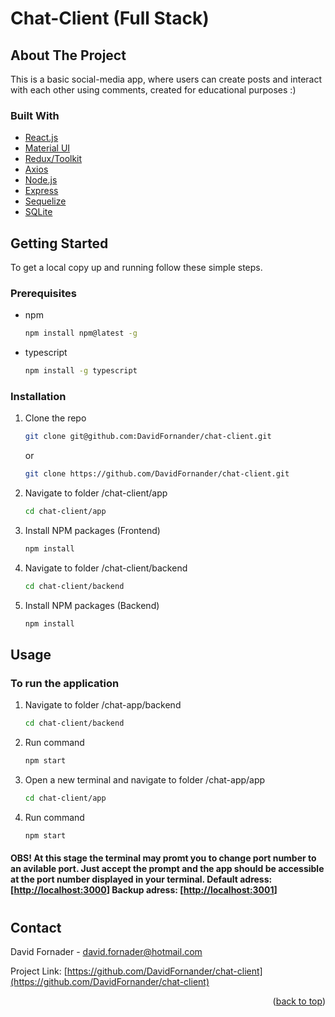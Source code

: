 # Chat-Client (Full Stack)
 
<!-- ABOUT THE PROJECT -->
## About The Project

This is a basic social-media app, where users can create posts and interact with each other using comments, created for educational purposes :)


### Built With

* [React.js](https://reactjs.org/)
* [Material UI](https://mui.com/)
* [Redux/Toolkit](https://redux.js.org/)
* [Axios](https://github.com/axios/axios)
* [Node.js](https://nodejs.org/en/about/)
* [Express](https://expressjs.com/)
* [Sequelize](https://sequelize.org/)
* [SQLite](https://www.sqlite.org/index.html)


<!-- GETTING STARTED -->
## Getting Started

To get a local copy up and running follow these simple steps.

### Prerequisites

* npm
  ```sh
  npm install npm@latest -g
  ```

* typescript
  ```sh
  npm install -g typescript
  ```



### Installation

1. Clone the repo
   ```sh
   git clone git@github.com:DavidFornander/chat-client.git
   ```
   or

   ```sh
   git clone https://github.com/DavidFornander/chat-client.git
   ```
2. Navigate to folder /chat-client/app
   ```sh
   cd chat-client/app
   ```
3. Install NPM packages (Frontend)
   ```sh
   npm install
   ```
4. Navigate to folder /chat-client/backend
   ```sh
   cd chat-client/backend
   ```
5. Install NPM packages (Backend)
   ```sh
   npm install
   ```


<!-- USAGE EXAMPLES -->
## Usage

### To run the application


1. Navigate to folder /chat-app/backend
   ```sh
   cd chat-client/backend
   ```
2. Run command
   ```sh
   npm start
   ```
3. Open a new terminal and navigate to folder /chat-app/app
   ```sh
   cd chat-client/app
   ```
4. Run command
   ```sh
   npm start
   ```
   
#### OBS! At this stage the terminal may promt you to change port number to an avilable port. Just accept the prompt and the app should be accessible at the port number displayed in your terminal. Default adress: [[http://localhost:3000](http://localhost:3000)] Backup adress: [[http://localhost:3001](http://localhost:3001)]
#
#
<!-- CONTACT -->
## Contact

David Fornader - david.fornader@hotmail.com

Project Link: [https://github.com/DavidFornander/chat-client](https://github.com/DavidFornander/chat-client)

<p align="right">(<a href="#top">back to top</a>)</p>
